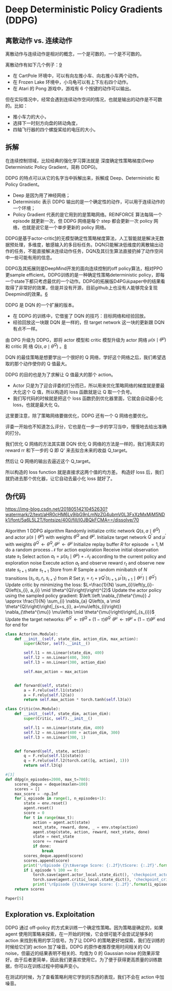 

<!--
 * @version:
 * @Author:  StevenJokess https://github.com/StevenJokess
 * @Date: 2020-11-26 21:09:10
 * @LastEditors:  StevenJokess https://github.com/StevenJokess
 * @LastEditTime: 2020-12-26 19:43:08
 * @Description:
 * @TODO::
 * @Reference:
-->

# Deep Deterministic Policy Gradients (DDPG)

## 离散动作 vs. 连续动作

离散动作与连续动作是相对的概念，一个是可数的，一个是不可数的。

离散动作有如下几个例子：[9]

- 在 CartPole 环境中，可以有向左推小车、向右推小车两个动作。
- 在 Frozen Lake 环境中，小乌龟可以有上下左右四个动作。
- 在 Atari 的 Pong 游戏中，游戏有 6 个按键的动作可以输出。

但在实际情况中，经常会遇到连续动作空间的情况，也就是输出的动作是不可数的。比如：

- 推小车力的大小，
- 选择下一时刻方向盘的转动角度，
- 四轴飞行器的四个螺旋桨给的电压的大小。

## 拆解

在连续控制领域，比较经典的强化学习算法就是 深度确定性策略梯度(Deep Deterministic Policy Gradient，简称 DDPG)。

DDPG 的特点可以从它的名字当中拆解出来，拆解成 Deep、Deterministic 和 Policy Gradient。

- Deep 是因为用了神经网络；
- Deterministic 表示 DDPG 输出的是一个确定性的动作，可以用于连续动作的一个环境；
- Policy Gradient 代表的是它用到的是策略网络。REINFORCE 算法每隔一个 episode 就更新一次，但 DDPG 网络是每个 step 都会更新一次 policy 网络，也就是说它是一个单步更新的 policy 网络。

DDPG是基于actor-critic[1]的无模型确定性策略梯度算法，人工智能就是解决无数据预处理，多维度，敏感输入的多目标任务。DQN只能解决低维度的离散输出动作的任务，不能直接解决连续动作任务，DQN及其衍生算法直接扔掉了动作空间中一些可能有用的信息。

DDPG及其拓展则是DeepMind开发的面向连续控制的off policy算法，相对PPO 更sample efficient。DDPG训练的是一种确定性策略deterministic policy，即每一个state下都只考虑最优的一个动作。DDPG的拓展版D4PG从paper中的结果看取得了非常好的效果，但是并没有开源，目前github上也没有人能够完全复现Deepmind的效果。[6]

DDPG 是 DQN 的一个扩展的版本。

- 在 DDPG 的训练中，它借鉴了 DQN 的技巧：目标网络和经验回放。
- 经验回放这一块跟 DQN 是一样的，但 target network 这一块的更新跟 DQN 有点不一样。

由 DPG 升级为 DDPG，即将 actor 模型和 critic 模型升级为 actor 网络 $\mu\left(s \mid \theta^{\mu}\right)$ 和 critic 网 络 $Q\left(s, a \mid \theta^{Q}\right)$ 。[8]

DQN 的最佳策略是想要学出一个很好的 Q 网络，学好这个网络之后，我们希望选取的那个动作使你的 Q 值最大。

DDPG 的目的也是为了求解让 Q 值最大的那个 action。

- Actor 只是为了迎合评委的打分而已，所以用来优化策略网络的梯度就是要最大化这个 Q 值，所以构造的 loss 函数就是让 Q 取一个负号。
- 我们写代码的时候就是把这个 loss 函数扔到优化器里面，它就会自动最小化 loss，也就是最大化 Q。

这里要注意，除了策略网络要做优化，DDPG 还有一个 Q 网络也要优化。

评委一开始也不知道怎么评分，它也是在一步一步的学习当中，慢慢地去给出准确的打分。

我们优化 Q 网络的方法其实跟 DQN 优化 Q 网络的方法是一样的，我们用真实的 reward rr 和下一步的 Q 即 Q' 来去拟合未来的收益 Q_target。

然后让 Q 网络的输出去逼近这个 Q_target。

所以构造的 loss function 就是直接求这两个值的均方差。
构造好 loss 后，我们就扔进去那个优化器，让它自动去最小化 loss 就好了。


## 伪代码

https://img-blog.csdn.net/20180514210452630?watermark/2/text/aHR0cHM6Ly9ibG9nLmNzZG4ubmV0L3FxXzMxMjM5NDk1/font/5a6L5L2T/fontsize/400/fill/I0JBQkFCMA==/dissolve/70

Algorithm 1 DDPG algorithm
Randomly initialize critic network $Q\left(s, a \mid \theta^{Q}\right)$ and actor $\mu\left(s \mid \theta^{\mu}\right)$ with weights $\theta^{Q}$ and $\theta^{\mu}$. Initialize target network $Q^{\prime}$ and $\mu^{\prime}$ with weights $\theta^{Q^{\prime}} \leftarrow \theta^{Q}, \theta^{\mu^{\prime}} \leftarrow \theta^{\mu}$
Initialize replay buffer $R$ for episode $=1, \mathrm{M}$ do a random process $\mathcal{N}$ for action exploration Receive initial observation state $s_{1}$ Select action $a_{t}=\mu\left(s_{t} \mid \theta^{\mu}\right)+\mathcal{N}_{t}$ according to the current policy and exploration noise Execute action $a_{t}$ and observe reward $r_{t}$ and observe new state $s_{t+1}$ state $s_{t+1}$ Store from $R$ Sample a random minibatch of $N$ transitions $\left(s_{i}, a_{i}, r_{i}, s_{i+1}\right)$ from $R$
Set $y_{i}=r_{i}+\gamma Q^{\prime}\left(s_{i+1}, \mu^{\prime}\left(s_{i+1} \mid \theta^{\mu^{\prime}}\right) \mid \theta^{Q^{\prime}}\right)$
Update critic by minimizing the loss: $L=\frac{1}{N} \sum_{i}\left(y_{i}-Q\left(s_{i}, a_{i} \mid \theta^{Q}\right)\right)^{2}$ Update the actor policy using the sampled policy gradient:
$\left.\left.\nabla_{\theta^{\mu}} J \approx \frac{1}{N} \sum_{i} \nabla_{a} Q\left(s, a \mid \theta^{Q}\right)\right|_{s=s_{i}, a=\mu\left(s_{i}\right)} \nabla_{\theta^{\mu}} \mu\left(s \mid \theta^{\mu}\right)\right|_{s_{i}}$
Update the target networks:
$\theta^{Q^{\prime}} \leftarrow \tau \theta^{Q}+(1-\tau) \theta^{Q^{\prime}}$ $\theta^{\mu^{\prime}} \leftarrow \tau \theta^{\mu}+(1-\tau) \theta^{\mu^{\prime}}$
end for
end for

```py
class Actor(nn.Module):
	def __init__(self, state_dim, action_dim, max_action):
		super(Actor, self).__init__()

		self.l1 = nn.Linear(state_dim, 400)
		self.l2 = nn.Linear(400, 300)
		self.l3 = nn.Linear(300, action_dim)

		self.max_action = max_action


	def forward(self, state):
		a = F.relu(self.l1(state))
		a = F.relu(self.l2(a))
		return self.max_action * torch.tanh(self.l3(a))
```

```py
class Critic(nn.Module):
	def __init__(self, state_dim, action_dim):
		super(Critic, self).__init__()

		self.l1 = nn.Linear(state_dim, 400)
		self.l2 = nn.Linear(400 + action_dim, 300)
		self.l3 = nn.Linear(300, 1)


	def forward(self, state, action):
		q = F.relu(self.l1(state))
		q = F.relu(self.l2(torch.cat([q, action], 1)))
		return self.l3(q)
```


```py
#[3]
def ddpg(n_episodes=2000, max_t=700):
    scores_deque = deque(maxlen=100)
    scores = []
    max_score = -np.Inf
    for i_episode in range(1, n_episodes+1):
        state = env.reset()
        agent.reset()
        score = 0
        for t in range(max_t):
            action = agent.act(state)
            next_state, reward, done, _ = env.step(action)
            agent.step(state, action, reward, next_state, done)
            state = next_state
            score += reward
            if done:
                break
        scores_deque.append(score)
        scores.append(score)
        print('\rEpisode {}\tAverage Score: {:.2f}\tScore: {:.2f}'.format(i_episode, np.mean(scores_deque), score), end="")
        if i_episode % 100 == 0:
            torch.save(agent.actor_local.state_dict(), 'checkpoint_actor.pth')
            torch.save(agent.critic_local.state_dict(), 'checkpoint_critic.pth')
            print('\rEpisode {}\tAverage Score: {:.2f}'.format(i_episode, np.mean(scores_deque)))
    return scores

Paper[5]
```

## Exploration vs. Exploitation

DDPG 通过 off-policy 的方式来训练一个确定性策略。因为策略是确定的，如果 agent 使用同策略来探索，在一开始的时候，它会很可能不会尝试足够多的 action 来找到有用的学习信号。为了让 DDPG 的策略更好地探索，我们在训练的时候给它们的 action 加了噪音。DDPG 的原作者推荐使用时间相关的 OU noise，但最近的结果表明不相关的、均值为 0 的 Gaussian noise 的效果非常好。由于后者更简单，因此我们更喜欢使用它。为了便于获得更高质量的训练数据，你可以在训练过程中把噪声变小。

在测试的时候，为了查看策略利用它学到的东西的表现，我们不会在 action 中加噪音。

[1]: https://github.com/udacity/deep-reinforcement-learning/blob/master/finance/DRL.ipynb
[2]: https://github.com/udacity/deep-reinforcement-learning/blob/master/finance/DRL.ipynb
[3]: https://github.com/udacity/deep-reinforcement-learning/blob/master/ddpg-bipedal/DDPG.ipynb
[4]: https://github.com/sfujim/TD3/blob/master/DDPG.py
[5]: https://arxiv.org/abs/1509.02971
[6]: https://zhuanlan.zhihu.com/p/70360272
[7]: https://blog.csdn.net/qq_31239495/article/details/80313803
[8]: https://github.com/CharmyZ/note-book-blog/blob/master/%E3%80%8A%E5%BC%BA%E5%8C%96%E5%AD%A6%E4%B9%A0%E5%9C%A8%E9%98%BF%E9%87%8C%E7%9A%84%E6%8A%80%E6%9C%AF%E6%BC%94%E8%BF%9B%E4%B8%8E%E4%B8%9A%E5%8A%A1%E5%88%9B%E6%96%B0%E3%80%8B.pdf
[9]: https://datawhalechina.github.io/leedeeprl-notes/#/chapter12/chapter12
